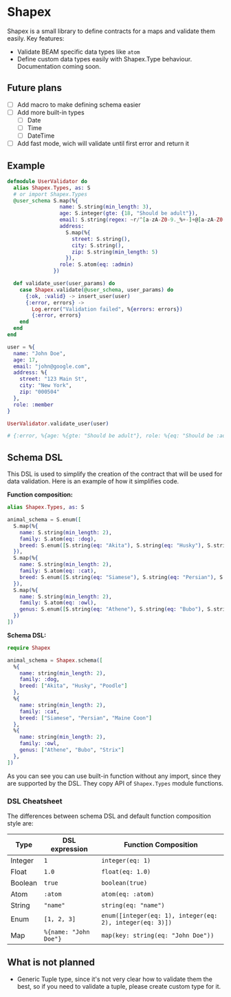 # Shapex

Shapex is a small library to define contracts for a maps and validate them easily.
Key features:
- Validate BEAM specific data types like `atom`
- Define custom data types easily with Shapex.Type behaviour. Documentation coming soon.

## Future plans

- [ ] Add macro to make defining schema easier
- [ ] Add more built-in types
  - [ ] Date
  - [ ] Time
  - [ ] DateTime
- [ ] Add fast mode, wich will validate until first error and return it

## Example

```elixir
defmodule UserValidator do
  alias Shapex.Types, as: S
  # or import Shapex.Types
  @user_schema S.map(%{
                 name: S.string(min_length: 3),
                 age: S.integer(gte: {18, "Should be adult"}),
                 email: S.string(regex: ~r/^[a-zA-Z0-9._%+-]+@[a-zA-Z0-9.-]+\.[a-zA-Z]{2,}$/),
                 address:
                   S.map(%{
                     street: S.string(),
                     city: S.string(),
                     zip: S.string(min_length: 5)
                   }),
                 role: S.atom(eq: :admin)
               })

  def validate_user(user_params) do
    case Shapex.validate(@user_schema, user_params) do
      {:ok, :valid} -> insert_user(user)
      {:error, errors} ->
        Log.error("Validation failed", %{errors: errors})
        {:error, errors}
    end
  end
end

user = %{
  name: "John Doe",
  age: 17,
  email: "john@google.com",
  address: %{
    street: "123 Main St",
    city: "New York",
    zip: "000504"
  },
  role: :member
}

UserValidator.validate_user(user)

# {:error, %{age: %{gte: "Should be adult"}, role: %{eq: "Should be :admin"}}
```

## Schema DSL

This DSL is used to simplify the creation of the contract that will be used for data validation.
Here is an example of how it simplifies code.

**Function composition:**
```elixir
alias Shapex.Types, as: S

animal_schema = S.enum([
  S.map(%{
    name: S.string(min_length: 2),
    family: S.atom(eq: :dog),
    breed: S.enum([S.string(eq: "Akita"), S.string(eq: "Husky"), S.string(eq: "Poodle")])
  }),
  S.map(%{
    name: S.string(min_length: 2),
    family: S.atom(eq: :cat),
    breed: S.enum([S.string(eq: "Siamese"), S.string(eq: "Persian"), S.string(eq: "Maine Coon")])
  }),
  S.map(%{
    name: S.string(min_length: 2),
    family: S.atom(eq: :owl),
    genus: S.enum([S.string(eq: "Athene"), S.string(eq: "Bubo"), S.string(eq: "Strix")])
  })
])
```

**Schema DSL:**

```elixir
require Shapex

animal_schema = Shapex.schema([
  %{
    name: string(min_length: 2),
    family: :dog,
    breed: ["Akita", "Husky", "Poodle"]
  },
  %{
    name: string(min_length: 2),
    family: :cat,
    breed: ["Siamese", "Persian", "Maine Coon"]
  },
  %{
    name: string(min_length: 2),
    family: :owl,
    genus: ["Athene", "Bubo", "Strix"]
  },
])
```

As you can see you can use built-in function without any import, since they are supported by the DSL. They copy API of `Shapex.Types` module functions.

### DSL Cheatsheet

The differences between schema DSL and default function composition style are:

| Type | DSL expression | Function Composition |
|---|---|---|
| Integer | `1` | `integer(eq: 1)` |
| Float | `1.0` | `float(eq: 1.0)` |
| Boolean | `true` | `boolean(true)` |
| Atom | `:atom` | `atom(eq: :atom)` |
| String | `"name"` | `string(eq: "name")` |
| Enum | `[1, 2, 3]` | `enum([integer(eq: 1), integer(eq: 2), integer(eq: 3)])` |
| Map | `%{name: "John Doe"}` | `map(key: string(eq: "John Doe"))` |


## What is not planned

- Generic Tuple type, since it's not very clear how to validate them the best, so if you need to validate a tuple, please create custom type for it.
